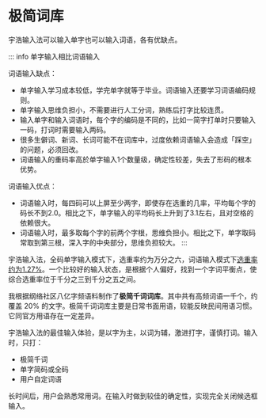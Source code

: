 # 极简词库

宇浩输入法可以输入单字也可以输入词语，各有优缺点。

::: info 单字输入相比词语输入

词语输入缺点：

- 单字输入学习成本较低，学完单字就等于毕业。词语输入还要学习词语编码规则。
- 单字输入思维负担小，不需要进行人工分词，熟练后打字比较连贯。
- 输入单字和输入词语时，每个字的编码是不同的，比如一简字打单时只要输入一码，打词时需要输入两码。
- 很多生僻词、新词、长词可能不在词库中，过度依赖词语输入会造成「踩空」的问题，必须回改。
- 词语输入的重码率高於单字输入1个数量级，确定性较差，失去了形码的根本优势。

词语输入优点：

- 词语输入时，每四码可以上屏至少两字，即使存在选重的几率，平均每个字的码长不到2.0。相比之下，单字输入的平均码长上升到了3.1左右，且对空格的依赖很大。
- 词语输入时，最多取每个字的前两个字根，思维负担小。相比之下，单字取码常取到第三根，深入字的中央部分，思维负担较大。
:::

宇浩输入法，全码单字输入模式下，选重率约为万分之六，词语输入模式下[选重率约为1.27%](./statistics.md)。一个比较好的输入状态，是根据个人偏好，找到一个字词平衡点，使综合选重率位于千分之三到千分之五之间。

我根据纲络社区八亿字频语料制作了**极简千词词库**。其中共有高频词语一千个，约覆盖 20% 的文字。极简千词词库主要是日常书面用语，较能反映民间用语习惯。它同官方用语存在一定差异。

宇浩输入法的最佳输入体验，是以字为主，以词为辅，激进打字，谨慎打词。输入时，只打：

- 极简千词
- 单字简码或全码
- 用户自定词语

长时间后，用户会熟悉常用词。在输入时做到较佳的确定性，实现完全关闭候选框输入。
